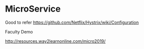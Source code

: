 # MicroService
Good to refer
https://github.com/Netflix/Hystrix/wiki/Configuration

Faculty Demo

http://resources.way2learnonline.com/micro2019/
